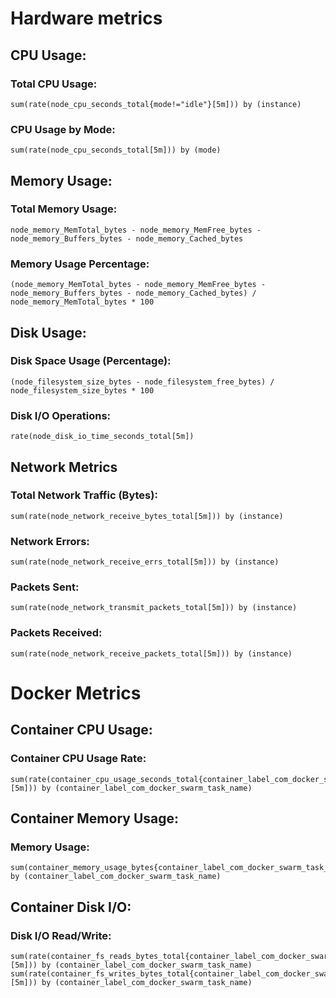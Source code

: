 # Hardware metrics
## CPU Usage:

### Total CPU Usage:

```promql
sum(rate(node_cpu_seconds_total{mode!="idle"}[5m])) by (instance)
```
### CPU Usage by Mode:

```promql
sum(rate(node_cpu_seconds_total[5m])) by (mode)
```
## Memory Usage:

### Total Memory Usage:

```promql
node_memory_MemTotal_bytes - node_memory_MemFree_bytes - node_memory_Buffers_bytes - node_memory_Cached_bytes
```
### Memory Usage Percentage:

```promql
(node_memory_MemTotal_bytes - node_memory_MemFree_bytes - node_memory_Buffers_bytes - node_memory_Cached_bytes) / node_memory_MemTotal_bytes * 100
```
## Disk Usage:

### Disk Space Usage (Percentage):

```promql
(node_filesystem_size_bytes - node_filesystem_free_bytes) / node_filesystem_size_bytes * 100
```
### Disk I/O Operations:

```promql
rate(node_disk_io_time_seconds_total[5m])
```
## Network Metrics

### Total Network Traffic (Bytes):

```promql
sum(rate(node_network_receive_bytes_total[5m])) by (instance)
```
### Network Errors:

```promql
sum(rate(node_network_receive_errs_total[5m])) by (instance)
```

### Packets Sent:

```promql
sum(rate(node_network_transmit_packets_total[5m])) by (instance)
```
### Packets Received:

```promql
sum(rate(node_network_receive_packets_total[5m])) by (instance)
```

# Docker Metrics
## Container CPU Usage:

### Container CPU Usage Rate:
```promql
sum(rate(container_cpu_usage_seconds_total{container_label_com_docker_swarm_task_name!=""}[5m])) by (container_label_com_docker_swarm_task_name)
```
## Container Memory Usage:

### Memory Usage:
```promql
sum(container_memory_usage_bytes{container_label_com_docker_swarm_task_name!=""}) by (container_label_com_docker_swarm_task_name)
```
## Container Disk I/O:

### Disk I/O Read/Write:
```promql
sum(rate(container_fs_reads_bytes_total{container_label_com_docker_swarm_task_name!=""}[5m])) by (container_label_com_docker_swarm_task_name)
sum(rate(container_fs_writes_bytes_total{container_label_com_docker_swarm_task_name!=""}[5m])) by (container_label_com_docker_swarm_task_name)
```
